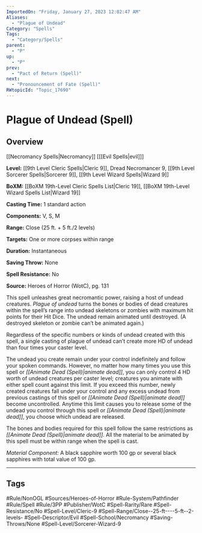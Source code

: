 ```yaml
---
ImportedOn: "Friday, January 27, 2023 12:02:47 AM"
Aliases:
  - "Plague of Undead"
Category: "Spells"
Tags:
  - "Category/Spells"
parent:
  - "P"
up:
  - "P"
prev:
  - "Pact of Return (Spell)"
next:
  - "Pronouncement of Fate (Spell)"
RWtopicId: "Topic_17690"
---
```

# Plague of Undead (Spell)
## Overview
[[Necromancy Spells|Necromancy]] \[[[Evil Spells|evil]]]

**Level:** [[9th Level Cleric Spells|Cleric 9]], Dread Necromancer 9, [[9th Level Sorcerer Spells|Sorcerer 9]], [[9th Level Wizard Spells|Wizard 9]]

**BoXM:** [[BoXM 19th-Level Cleric Spells List|Cleric 19]], [[BoXM 19th-Level Wizard Spells List|Wizard 19]]

**Casting Time:** 1 standard action

**Components:** V, S, M

**Range:** Close (25 ft. + 5 ft./2 levels)

**Targets:** One or more corpses within range

**Duration:** Instantaneous

**Saving Throw:** None

**Spell Resistance:** No

**Source:** Heroes of Horror (WotC), pg. 131

This spell unleashes great necromantic power, raising a host of undead creatures. *Plague of undead* turns the bones or bodies of dead creatures within the spell’s range into undead skeletons or zombies with maximum hit points for their Hit Dice. The undead remain animated until destroyed. (A destroyed skeleton or zombie can’t be animated again.)

Regardless of the specific numbers or kinds of undead created with this spell, a single casting of plague of undead can’t create more HD of undead than four times your caster level.

The undead you create remain under your control indefinitely and follow your spoken commands. However, no matter how many times you use this spell or *[[Animate Dead (Spell)|animate dead]]*, you can only control 4 HD worth of undead creatures per caster level; creatures you animate with either spell count against this limit. If you exceed this number, newly created creatures fall under your control and any excess undead from previous castings of this spell or *[[Animate Dead (Spell)|animate dead]]* become uncontrolled. Anytime this limit causes you to release some of the undead you control through this spell or *[[Animate Dead (Spell)|animate dead]]*, you choose which undead are released.

The bones and bodies required for this spell follow the same restrictions as *[[Animate Dead (Spell)|animate dead]]*. All the material to be animated by this spell must be within range when the spell is cast.

*Material Component:* A black sapphire worth 100 gp or several black sapphires with total value of 100 gp.


---
## Tags
#Rule/NonOGL #Sources/Heroes-of-Horror #Rule-System/Pathfinder #Rule/Spell #Rule/3PP #Publisher/WotC #Spell-Rarity/Rare #Spell-Resistance/No #Spell-Level/Cleric-9 #Spell-Range/Close--25-ft----5-ft--2-levels- #Spell-Descriptor/Evil #Spell-School/Necromancy #Saving-Throws/None #Spell-Level/Sorcerer-Wizard-9


